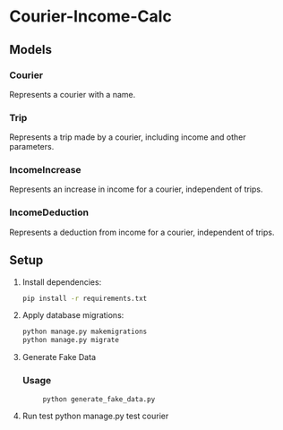# Courier-Income-Calc

## Models

### Courier

Represents a courier with a name.

### Trip

Represents a trip made by a courier, including income and other parameters.

### IncomeIncrease

Represents an increase in income for a courier, independent of trips.

### IncomeDeduction

Represents a deduction from income for a courier, independent of trips.

## Setup

1. Install dependencies:

	```bash
	pip install -r requirements.txt
	```

2. Apply database migrations:
	```bash
	python manage.py makemigrations
	python manage.py migrate
	```

3. Generate Fake Data

    ### Usage
			python generate_fake_data.py

3. Run test
	python manage.py test courier

<!-- pipenv lock -r > requirements.txt -->

